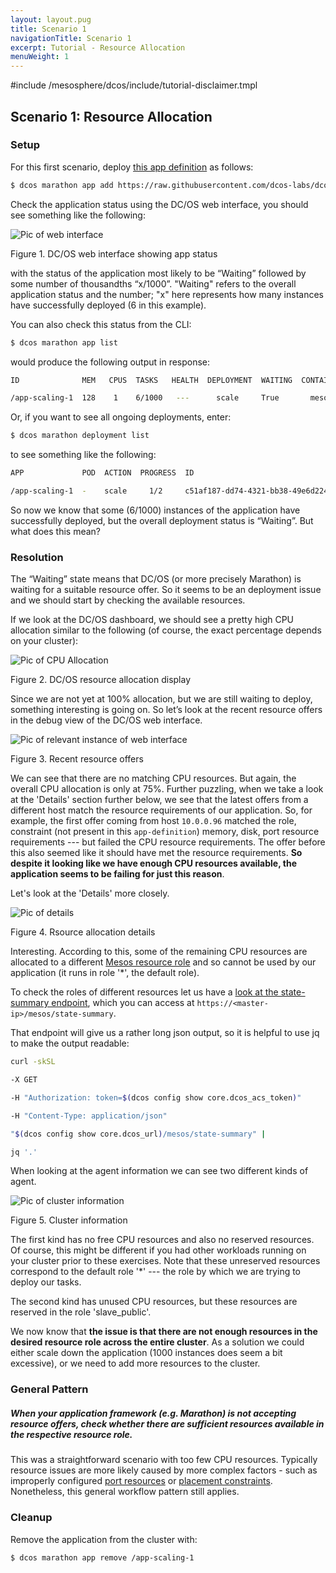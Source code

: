 ```yaml
---
layout: layout.pug
title: Scenario 1
navigationTitle: Scenario 1
excerpt: Tutorial - Resource Allocation
menuWeight: 1
---
```

#include /mesosphere/dcos/include/tutorial-disclaimer.tmpl

<a name=c1></a>

## Scenario 1: Resource Allocation

### Setup

For this first scenario, deploy [this app definition](https://raw.githubusercontent.com/dcos-labs/dcos-debugging/master/1.10/app-scaling1.json) as follows:

```bash
$ dcos marathon app add https://raw.githubusercontent.com/dcos-labs/dcos-debugging/master/1.10/app-scaling1.json
```

Check the application status using the DC/OS web interface, you should see something like the following:

![Pic of web interface](https://mesosphere.com/wp-content/uploads/2018/04/pasted-image-0-14.png)

Figure 1. DC/OS web interface showing app status

with the status of the application most likely to be “Waiting” followed by some number of thousandths “x/1000”. "Waiting" refers to the overall application status and the number; "x" here represents how many instances have successfully deployed (6 in this example).

You can also check this status from the CLI:

```bash
$ dcos marathon app list
```

would produce the following output in response:

```bash
ID              MEM   CPUS  TASKS   HEALTH  DEPLOYMENT  WAITING  CONTAINER  CMD

/app-scaling-1  128    1    6/1000   ---      scale     True       mesos    sleep 10000
```

Or, if you want to see all ongoing deployments, enter:

```bash
$ dcos marathon deployment list
```

to see something like the following:

```bash
APP             POD  ACTION  PROGRESS  ID

/app-scaling-1  -    scale     1/2     c51af187-dd74-4321-bb38-49e6d224f4c8
```

So now we know that some (6/1000) instances of the application have successfully deployed, but the overall deployment status is “Waiting”. But what does this mean?

### Resolution

The “Waiting” state means that DC/OS (or more precisely Marathon) is waiting for a suitable resource offer. So it seems to be an deployment issue and we should start by checking the available resources.

If we look at the DC/OS dashboard, we should see a pretty high CPU allocation similar to the following (of course, the exact percentage depends on your cluster):

![Pic of CPU Allocation](https://mesosphere.com/wp-content/uploads/2018/04/pasted-image-0-20.png)

Figure 2. DC/OS resource allocation display

Since we are not yet at 100% allocation, but we are still waiting to deploy, something interesting is going on. So let’s look at the recent resource offers in the debug view of the DC/OS web interface.

![Pic of relevant instance of web interface](https://mesosphere.com/wp-content/uploads/2018/04/pasted-image-0-21.png)

Figure 3. Recent resource offers

We can see that there are no matching CPU resources. But again, the overall CPU allocation is only at 75%. Further puzzling, when we take a look at the 'Details' section further below, we see that the latest offers from a different host match the resource requirements of our application. So, for example, the first offer coming from host `10.0.0.96` matched the role, constraint (not present in this `app-definition`) memory, disk, port resource requirements --- but failed the CPU resource requirements. The offer before this also seemed like it should have met the resource requirements. **So despite it looking like we have enough CPU resources available, the application seems to be failing for just this reason**.

Let's look at the 'Details' more closely.

![Pic of details](https://mesosphere.com/wp-content/uploads/2018/04/pasted-image-0-22.png)

Figure 4. Rsource allocation details

Interesting. According to this, some of the remaining CPU resources are allocated to a different [Mesos resource role](http://mesos.apache.org/documentation/latest/roles/) and so cannot be used by our application (it runs in role '*', the default role).

To check the roles of different resources let us have a [look at the state-summary endpoint](/mesosphere/dcos/tutorials/dcos-debug/tools/#state-summary), which you can access at `https://<master-ip>/mesos/state-summary`.

That endpoint will give us a rather long json output, so it is helpful to use jq to make the output readable:

```bash
curl -skSL

-X GET

-H "Authorization: token=$(dcos config show core.dcos_acs_token)"

-H "Content-Type: application/json"

"$(dcos config show core.dcos_url)/mesos/state-summary" |

jq '.'
```

When looking at the agent information we can see two different kinds of agent.

![Pic of cluster information](https://mesosphere.com/wp-content/uploads/2018/04/pasted-image-0-19.png)

Figure 5. Cluster information

The first kind has no free CPU resources and also no reserved resources. Of course, this might be different if you had other workloads running on your cluster prior to these exercises. Note that these unreserved resources correspond to the default role '*' --- the role by which we are trying to deploy our tasks.

The second kind has unused CPU resources, but these resources are reserved in the role 'slave_public'.

We now know that **the issue is that there are not enough resources in the desired resource role across the entire cluster**. As a solution we could either scale down the application (1000 instances does seem a bit excessive), or we need to add more resources to the cluster.

### General Pattern

##### When your application framework (e.g. Marathon) is not accepting resource offers, check whether there are sufficient resources available in the respective resource role.

This was a straightforward scenario with too few CPU resources. Typically resource issues are more likely caused by more complex factors - such as improperly configured [port resources](/mesosphere/dcos/deploying-services/service-ports/) or [placement constraints](/mesosphere/dcos/deploying-services/marathon-constraints/). Nonetheless, this general workflow pattern still applies.

### Cleanup

Remove the application from the cluster with:

`$ dcos marathon app remove /app-scaling-1`
